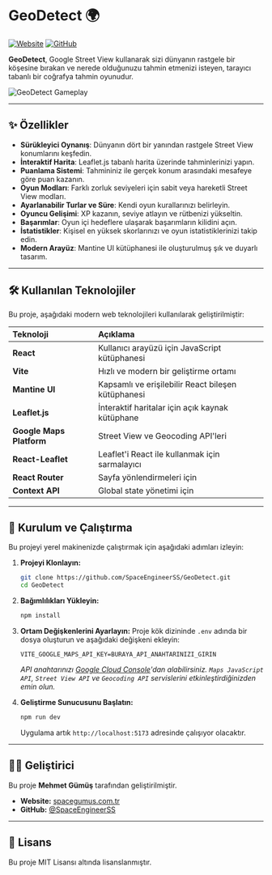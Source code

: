 # GeoDetect 🌍

[![Website](https://img.shields.io/badge/Website-spacegumus.com.tr-blue?style=flat-square)](https://spacegumus.com.tr)
[![GitHub](https://img.shields.io/badge/GitHub-SpaceEngineerSS-black?style=flat-square)](https://github.com/SpaceEngineerSS)

**GeoDetect**, Google Street View kullanarak sizi dünyanın rastgele bir köşesine bırakan ve nerede olduğunuzu tahmin etmenizi isteyen, tarayıcı tabanlı bir coğrafya tahmin oyunudur.

![GeoDetect Gameplay](https://i.imgur.com/example.png)  <!-- TODO: Add a real screenshot -->

---

## ✨ Özellikler

- **Sürükleyici Oynanış**: Dünyanın dört bir yanından rastgele Street View konumlarını keşfedin.
- **İnteraktif Harita**: Leaflet.js tabanlı harita üzerinde tahminlerinizi yapın.
- **Puanlama Sistemi**: Tahmininiz ile gerçek konum arasındaki mesafeye göre puan kazanın.
- **Oyun Modları**: Farklı zorluk seviyeleri için sabit veya hareketli Street View modları.
- **Ayarlanabilir Turlar ve Süre**: Kendi oyun kurallarınızı belirleyin.
- **Oyuncu Gelişimi**: XP kazanın, seviye atlayın ve rütbenizi yükseltin.
- **Başarımlar**: Oyun içi hedeflere ulaşarak başarımların kilidini açın.
- **İstatistikler**: Kişisel en yüksek skorlarınızı ve oyun istatistiklerinizi takip edin.
- **Modern Arayüz**: Mantine UI kütüphanesi ile oluşturulmuş şık ve duyarlı tasarım.

---

## 🛠️ Kullanılan Teknolojiler

Bu proje, aşağıdaki modern web teknolojileri kullanılarak geliştirilmiştir:

| Teknoloji | Açıklama |
| :--- | :--- |
| **React** | Kullanıcı arayüzü için JavaScript kütüphanesi |
| **Vite** | Hızlı ve modern bir geliştirme ortamı |
| **Mantine UI** | Kapsamlı ve erişilebilir React bileşen kütüphanesi |
| **Leaflet.js** | İnteraktif haritalar için açık kaynak kütüphane |
| **Google Maps Platform** | Street View ve Geocoding API'leri |
| **React-Leaflet** | Leaflet'i React ile kullanmak için sarmalayıcı |
| **React Router** | Sayfa yönlendirmeleri için |
| **Context API** | Global state yönetimi için |

---

## 🚀 Kurulum ve Çalıştırma

Bu projeyi yerel makinenizde çalıştırmak için aşağıdaki adımları izleyin:

1.  **Projeyi Klonlayın:**
    ```bash
    git clone https://github.com/SpaceEngineerSS/GeoDetect.git
    cd GeoDetect
    ```

2.  **Bağımlılıkları Yükleyin:**
    ```bash
    npm install
    ```

3.  **Ortam Değişkenlerini Ayarlayın:**
    Proje kök dizininde `.env` adında bir dosya oluşturun ve aşağıdaki değişkeni ekleyin:
    ```
    VITE_GOOGLE_MAPS_API_KEY=BURAYA_API_ANAHTARINIZI_GIRIN
    ```
    *API anahtarınızı [Google Cloud Console](https://console.cloud.google.com/)'dan alabilirsiniz. `Maps JavaScript API`, `Street View API` ve `Geocoding API` servislerini etkinleştirdiğinizden emin olun.*

4.  **Geliştirme Sunucusunu Başlatın:**
    ```bash
    npm run dev
    ```
    Uygulama artık `http://localhost:5173` adresinde çalışıyor olacaktır.

---

## 👨‍💻 Geliştirici

Bu proje **Mehmet Gümüş** tarafından geliştirilmiştir.

- **Website:** [spacegumus.com.tr](https://spacegumus.com.tr)
- **GitHub:** [@SpaceEngineerSS](https://github.com/SpaceEngineerSS)

---

## 📜 Lisans

Bu proje MIT Lisansı altında lisanslanmıştır.
